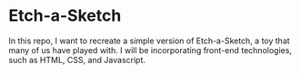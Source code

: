 # Etch-a-Sketch
In this repo, I want to recreate a simple version of Etch-a-Sketch, a toy that many of us have played with. I will be incorporating front-end technologies, such as HTML, CSS, and Javascript. 
